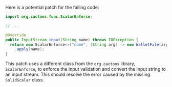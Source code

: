 Here is a potential patch for the failing code:
```java
import org.cactoos.func.ScalarEnforce;

// ...

@Override
public InputStream input(String name) throws IOException {
  return new ScalarEnforce<>("name", (String arg) -> new WalletFile(arg).inputStream())
    .apply(name);
}
```
This patch uses a different class from the `org.cactoos` library, `ScalarEnforce`, to enforce the input validation and convert the input string to an input stream. This should resolve the error caused by the missing `SolidScalar` class.
